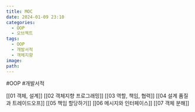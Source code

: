 ```yaml
---
title: MOC
date: 2024-01-09 23:10
categories:
  - OOP
  - 오브젝트
tags:
  - OOP
  - 개발서적
  - 객체지향
image: 
path:
---
```

#OOP #개발서적 

[[01 객체, 설계]]
[[02 객체지향 프로그래밍]]
[[03 역할, 책임, 협력]]
[[04 설계 품질과 트레이드오프]]
[[05 책임 할당하기]]
[[06 메시지와 인터페이스]]
[[07 객체 분해]]
